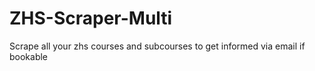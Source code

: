# ZHS-Scraper-Multi
Scrape all your zhs courses and subcourses to get informed via email if bookable
